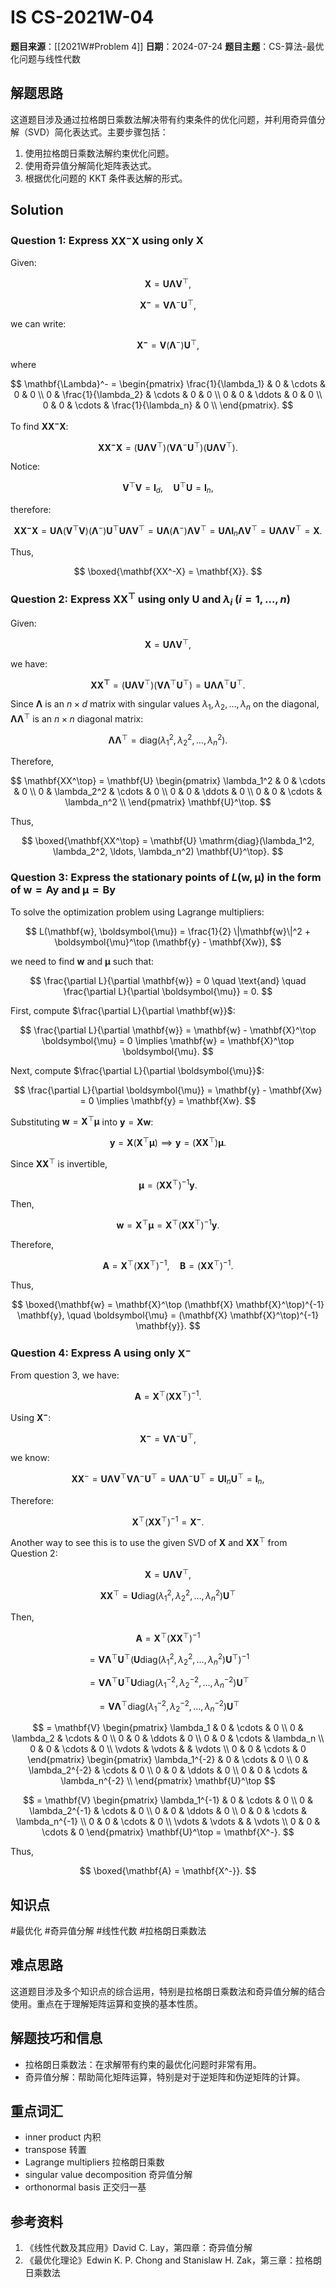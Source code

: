 # IS CS-2021W-04

**题目来源**：[[2021W#Problem 4]]
**日期**：2024-07-24
**题目主题**：CS-算法-最优化问题与线性代数

## 解题思路

这道题目涉及通过拉格朗日乘数法解决带有约束条件的优化问题，并利用奇异值分解（SVD）简化表达式。主要步骤包括：

1. 使用拉格朗日乘数法解约束优化问题。
2. 使用奇异值分解简化矩阵表达式。
3. 根据优化问题的 KKT 条件表达解的形式。

## Solution

### Question 1: Express $\mathbf{XX^-X}$ using only $\mathbf{X}$

Given:

$$
\mathbf{X} = \mathbf{U} \mathbf{\Lambda} \mathbf{V}^\top,
$$

$$
\mathbf{X^-} = \mathbf{V} \mathbf{\Lambda}^- \mathbf{U}^\top,
$$

we can write:

$$
\mathbf{X^-} = \mathbf{V} (\mathbf{\Lambda}^-) \mathbf{U}^\top,
$$

where

$$
\mathbf{\Lambda}^- = \begin{pmatrix}
\frac{1}{\lambda_1} & 0 & \cdots & 0 & 0 \\
0 & \frac{1}{\lambda_2} & \cdots & 0 & 0 \\
0 & 0 & \ddots & 0 & 0 \\
0 & 0 & \cdots & \frac{1}{\lambda_n} & 0 \\
\end{pmatrix}.
$$

To find $\mathbf{XX^-X}$:

$$
\mathbf{XX^-X} = (\mathbf{U} \mathbf{\Lambda} \mathbf{V}^\top)(\mathbf{V} \mathbf{\Lambda}^- \mathbf{U}^\top)(\mathbf{U} \mathbf{\Lambda} \mathbf{V}^\top).
$$

Notice:

$$
\mathbf{V}^\top \mathbf{V} = \mathbf{I}_d, \quad \mathbf{U}^\top \mathbf{U} = \mathbf{I}_n,
$$

therefore:

$$
\mathbf{XX^-X} = \mathbf{U} \mathbf{\Lambda} (\mathbf{V}^\top \mathbf{V}) (\mathbf{\Lambda}^-) \mathbf{U}^\top \mathbf{U} \mathbf{\Lambda} \mathbf{V}^\top = \mathbf{U} \mathbf{\Lambda} (\mathbf{\Lambda}^-) \mathbf{\Lambda} \mathbf{V}^\top = \mathbf{U} \mathbf{\Lambda} \mathbf{I}_n \mathbf{\Lambda} \mathbf{V}^\top = \mathbf{U} \mathbf{\Lambda} \mathbf{\Lambda} \mathbf{V}^\top = \mathbf{X}.
$$

Thus,

$$
\boxed{\mathbf{XX^-X} = \mathbf{X}}.
$$

### Question 2: Express $\mathbf{XX^\top}$ using only $\mathbf{U}$ and $\lambda_i$ ($i = 1, \ldots, n$)

Given:

$$
\mathbf{X} = \mathbf{U} \mathbf{\Lambda} \mathbf{V}^\top,
$$

we have:

$$
\mathbf{XX^\top} = (\mathbf{U} \mathbf{\Lambda} \mathbf{V}^\top)(\mathbf{V} \mathbf{\Lambda}^\top \mathbf{U}^\top) = \mathbf{U} \mathbf{\Lambda} \mathbf{\Lambda}^\top \mathbf{U}^\top.
$$

Since $\mathbf{\Lambda}$ is an $n \times d$ matrix with singular values $\lambda_1, \lambda_2, \ldots, \lambda_n$ on the diagonal, $\mathbf{\Lambda} \mathbf{\Lambda}^\top$ is an $n \times n$ diagonal matrix:

$$
\mathbf{\Lambda} \mathbf{\Lambda}^\top = \mathrm{diag}(\lambda_1^2, \lambda_2^2, \ldots, \lambda_n^2).
$$

Therefore,

$$
\mathbf{XX^\top} = \mathbf{U} \begin{pmatrix}
\lambda_1^2 & 0 & \cdots & 0 \\
0 & \lambda_2^2 & \cdots & 0 \\
0 & 0 & \ddots & 0 \\
0 & 0 & \cdots & \lambda_n^2 \\
\end{pmatrix} \mathbf{U}^\top.
$$

Thus,

$$
\boxed{\mathbf{XX^\top} = \mathbf{U} \mathrm{diag}(\lambda_1^2, \lambda_2^2, \ldots, \lambda_n^2) \mathbf{U}^\top}.
$$

### Question 3: Express the stationary points of $L(\mathbf{w}, \boldsymbol{\mu})$ in the form of $\mathbf{w} = \mathbf{A} \mathbf{y}$ and $\boldsymbol{\mu} = \mathbf{B} \mathbf{y}$

To solve the optimization problem using Lagrange multipliers:

$$
L(\mathbf{w}, \boldsymbol{\mu}) = \frac{1}{2} \|\mathbf{w}\|^2 + \boldsymbol{\mu}^\top (\mathbf{y} - \mathbf{Xw}),
$$

we need to find $\mathbf{w}$ and $\boldsymbol{\mu}$ such that:

$$
\frac{\partial L}{\partial \mathbf{w}} = 0 \quad \text{and} \quad \frac{\partial L}{\partial \boldsymbol{\mu}} = 0.
$$

First, compute $\frac{\partial L}{\partial \mathbf{w}}$:

$$
\frac{\partial L}{\partial \mathbf{w}} = \mathbf{w} - \mathbf{X}^\top \boldsymbol{\mu} = 0 \implies \mathbf{w} = \mathbf{X}^\top \boldsymbol{\mu}.
$$

Next, compute $\frac{\partial L}{\partial \boldsymbol{\mu}}$:

$$
\frac{\partial L}{\partial \boldsymbol{\mu}} = \mathbf{y} - \mathbf{Xw} = 0 \implies \mathbf{y} = \mathbf{Xw}.
$$

Substituting $\mathbf{w} = \mathbf{X}^\top \boldsymbol{\mu}$ into $\mathbf{y} = \mathbf{Xw}$:

$$
\mathbf{y} = \mathbf{X} (\mathbf{X}^\top \boldsymbol{\mu}) \implies \mathbf{y} = (\mathbf{X} \mathbf{X}^\top) \boldsymbol{\mu}.
$$

Since $\mathbf{X} \mathbf{X}^\top$ is invertible,

$$
\boldsymbol{\mu} = (\mathbf{X} \mathbf{X}^\top)^{-1} \mathbf{y}.
$$

Then,

$$
\mathbf{w} = \mathbf{X}^\top \boldsymbol{\mu} = \mathbf{X}^\top (\mathbf{X} \mathbf{X}^\top)^{-1} \mathbf{y}.
$$

Therefore,

$$
\mathbf{A} = \mathbf{X}^\top (\mathbf{X} \mathbf{X}^\top)^{-1}, \quad \mathbf{B} = (\mathbf{X} \mathbf{X}^\top)^{-1}.
$$

Thus,

$$
\boxed{\mathbf{w} = \mathbf{X}^\top (\mathbf{X} \mathbf{X}^\top)^{-1} \mathbf{y}, \quad \boldsymbol{\mu} = (\mathbf{X} \mathbf{X}^\top)^{-1} \mathbf{y}}.
$$

### Question 4: Express $\mathbf{A}$ using only $\mathbf{X^-}$

From question 3, we have:

$$
\mathbf{A} = \mathbf{X}^\top (\mathbf{X} \mathbf{X}^\top)^{-1}.
$$

Using $\mathbf{X^-}$:

$$
\mathbf{X^-} = \mathbf{V} \mathbf{\Lambda}^- \mathbf{U}^\top,
$$

we know:

$$
\mathbf{X} \mathbf{X}^- = \mathbf{U} \mathbf{\Lambda} \mathbf{V}^\top \mathbf{V} \mathbf{\Lambda}^- \mathbf{U}^\top = \mathbf{U} \mathbf{\Lambda} \mathbf{\Lambda}^-\mathbf{U}^\top = \mathbf{U} \mathbf{I}_n \mathbf{U}^\top = \mathbf{I}_n,
$$

Therefore:

$$
\mathbf{X}^\top (\mathbf{X} \mathbf{X}^\top)^{-1} = \mathbf{X^-}.
$$

Another way to see this is to use the given SVD of $\mathbf{X}$ and $\mathbf{X}\mathbf{X}^\top$ from Question 2:

$$
\mathbf{X} = \mathbf{U} \mathbf{\Lambda} \mathbf{V}^\top,
$$

$$
\mathbf{X}\mathbf{X}^\top = \mathbf{U} \mathrm{diag}(\lambda_1^2, \lambda_2^2, \ldots, \lambda_n^2) \mathbf{U}^\top
$$

Then,

$$
\mathbf{A} = \mathbf{X}^\top (\mathbf{X} \mathbf{X}^\top)^{-1}
$$

$$
= \mathbf{V} \mathbf{\Lambda}^\top \mathbf{U}^\top (\mathbf{U} \mathrm{diag}(\lambda_1^2, \lambda_2^2, \ldots, \lambda_n^2) \mathbf{U}^\top)^{-1}
$$

$$
= \mathbf{V} \mathbf{\Lambda}^\top \mathbf{U}^\top \mathbf{U} \mathrm{diag}(\lambda_1^{-2}, \lambda_2^{-2}, \ldots, \lambda_n^{-2}) \mathbf{U}^\top
$$

$$
= \mathbf{V} \mathbf{\Lambda}^\top \mathrm{diag}(\lambda_1^{-2}, \lambda_2^{-2}, \ldots, \lambda_n^{-2}) \mathbf{U}^\top
$$

$$
= \mathbf{V} \begin{pmatrix}
\lambda_1 & 0 & \cdots & 0 \\
0 & \lambda_2 & \cdots & 0 \\
0 & 0 & \ddots & 0 \\
0 & 0 & \cdots & \lambda_n \\
0 & 0 & \cdots & 0 \\
\vdots & \vdots & & \vdots \\
0 & 0 & \cdots & 0
\end{pmatrix} \begin{pmatrix}
\lambda_1^{-2} & 0 & \cdots & 0 \\
0 & \lambda_2^{-2} & \cdots & 0 \\
0 & 0 & \ddots & 0 \\
0 & 0 & \cdots & \lambda_n^{-2} \\
\end{pmatrix} \mathbf{U}^\top
$$

$$
= \mathbf{V} \begin{pmatrix}
\lambda_1^{-1} & 0 & \cdots & 0 \\
0 & \lambda_2^{-1} & \cdots & 0 \\
0 & 0 & \ddots & 0 \\
0 & 0 & \cdots & \lambda_n^{-1} \\
0 & 0 & \cdots & 0 \\
\vdots & \vdots & & \vdots \\
0 & 0 & \cdots & 0
\end{pmatrix} \mathbf{U}^\top
= \mathbf{X^-}.
$$

Thus,

$$
\boxed{\mathbf{A} = \mathbf{X^-}}.
$$

## 知识点

#最优化 #奇异值分解 #线性代数 #拉格朗日乘数法

## 难点思路

这道题目涉及多个知识点的综合运用，特别是拉格朗日乘数法和奇异值分解的结合使用。重点在于理解矩阵运算和变换的基本性质。

## 解题技巧和信息

- 拉格朗日乘数法：在求解带有约束的最优化问题时非常有用。
- 奇异值分解：帮助简化矩阵运算，特别是对于逆矩阵和伪逆矩阵的计算。

## 重点词汇

- inner product 内积
- transpose 转置
- Lagrange multipliers 拉格朗日乘数
- singular value decomposition 奇异值分解
- orthonormal basis 正交归一基

## 参考资料

1. 《线性代数及其应用》David C. Lay，第四章：奇异值分解
2. 《最优化理论》Edwin K. P. Chong and Stanislaw H. Zak，第三章：拉格朗日乘数法
